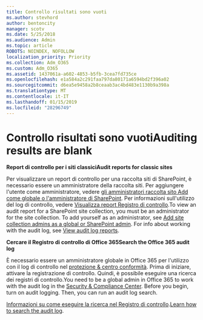 ```yaml
---
title: Controllo risultati sono vuoti
ms.author: stevhord
author: bentoncity
manager: scotv
ms.date: 5/25/2018
ms.audience: Admin
ms.topic: article
ROBOTS: NOINDEX, NOFOLLOW
localization_priority: Priority
ms.collection: Adm_O365
ms.custom: Adm_O365
ms.assetid: 1437061a-a602-4853-b5fb-3cea7fd735ce
ms.openlocfilehash: e1a584a2c291faa797da80171a6594bd2f396a02
ms.sourcegitcommit: d6ea5e9458a2b8ceaab3ac4bd483e1130b9a398a
ms.translationtype: MT
ms.contentlocale: it-IT
ms.lasthandoff: 01/15/2019
ms.locfileid: "28296749"
---
```

# <a name="auditing-results-are-blank"></a><span data-ttu-id="f8595-102">Controllo risultati sono vuoti</span><span class="sxs-lookup"><span data-stu-id="f8595-102">Auditing results are blank</span></span>

 <span data-ttu-id="f8595-103">**Report di controllo per i siti classici**</span><span class="sxs-lookup"><span data-stu-id="f8595-103">**Audit reports for classic sites**</span></span>
  
<span data-ttu-id="f8595-p101">Per visualizzare un report di controllo per una raccolta siti di SharePoint, è necessario essere un amministratore della raccolta siti. Per aggiungere l'utente come amministratore, vedere [gli amministratori raccolta sito Add come globale o l'amministratore di SharePoint](https://go.microsoft.com/fwlink/?linkid=869390). Per informazioni sull'utilizzo del log di controllo, vedere [Visualizza report Registro di controllo](https://go.microsoft.com/fwlink/?linkid=395237).</span><span class="sxs-lookup"><span data-stu-id="f8595-p101">To view an audit report for a SharePoint site collection, you must be an administrator for the site collection. To add yourself as an administrator, see [Add site collection admins as a global or SharePoint admin](https://go.microsoft.com/fwlink/?linkid=869390). For info about working with the audit log, see [View audit log reports](https://go.microsoft.com/fwlink/?linkid=395237).</span></span> 
  
 <span data-ttu-id="f8595-106">**Cercare il Registro di controllo di Office 365**</span><span class="sxs-lookup"><span data-stu-id="f8595-106">**Search the Office 365 audit log**</span></span>
  
<span data-ttu-id="f8595-p102">È necessario essere un amministratore globale in Office 365 per l'utilizzo con il log di controllo nel [protezione &amp; centro conformità](https://protection.office.com). Prima di iniziare, attivare la registrazione di controllo. Quindi, è possibile eseguire una ricerca dei registri di controllo.</span><span class="sxs-lookup"><span data-stu-id="f8595-p102">You need to be a global admin in Office 365 to work with the audit log in the [Security &amp; Compliance Center](https://protection.office.com). Before you begin, turn on audit logging. Then, you can run an audit log search.</span></span> 
  
<span data-ttu-id="f8595-110">[Informazioni su come eseguire la ricerca nel Registro di controllo](https://go.microsoft.com/fwlink/?linkid=708432).</span><span class="sxs-lookup"><span data-stu-id="f8595-110">[Learn how to search the audit log](https://go.microsoft.com/fwlink/?linkid=708432).</span></span>
  

